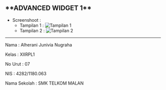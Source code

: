  <h2>**ADVANCED WIDGET 1**</h2>
 
 - Screenshoot :
      - Tampilan 1 : ![Tampilan 1](https://docs.google.com/uc?id=0ByBJzbmrN9ZvZHVxY3lQLUxOcTA)
      - Tampilan 2 : ![Tampilan 2](https://docs.google.com/uc?id=0ByBJzbmrN9ZvUDBNWGdqT25GVzA)
      
___________________________________________________________________________________________________________________________________________

  Nama : Alherani Junivia Nugraha
 
  Kelas : XIIRPL1
 
  No Urut : 07
 
  NIS : 4282/1180.063
 
  Nama Sekolah : SMK TELKOM MALAN
